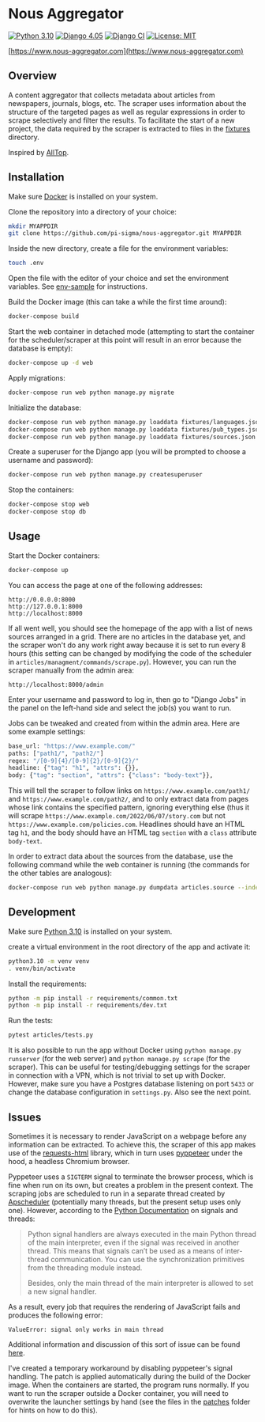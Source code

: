 # Nous Aggregator

[![Python 3.10](https://img.shields.io/badge/python-3.10-blue)](https://www.python.org/downloads/release/python-3100/)
[![Django 4.05](https://img.shields.io/badge/django-4.0-blue)](https://docs.djangoproject.com/en/4.0/)
[![Django CI](https://github.com/pi-sigma/nous-aggregator/actions/workflows/django.yml/badge.svg)](https://github.com/pi-sigma/test/actions/workflows/django.yml)
[![License: MIT](https://img.shields.io/badge/License-MIT-yellow.svg)](https://github.com/pi-sigma/test/blob/main/LICENSE.md)

[https://www.nous-aggregator.com](https://www.nous-aggregator.com)

## Overview
A content aggregator that collects metadata about articles from newspapers, journals, blogs, etc.
The scraper uses information about the structure of the targeted pages as well as regular expressions in order to scrape selectively and filter the results.
To facilitate the start of a new project, the data required by the scraper is extracted to files in the [fixtures](https://github.com/pi-sigma/nous-aggregator/tree/main/fixtures) directory.

Inspired by [AllTop](https://alltop.com/).

## Installation
Make sure [Docker](https://docs.docker.com/get-docker/) is installed on your system.

Clone the repository into a directory of your choice: 
```sh
mkdir MYAPPDIR
git clone https://github.com/pi-sigma/nous-aggregator.git MYAPPDIR
```

Inside the new directory, create a file for the environment variables:
```sh
touch .env
```
Open the file with the editor of your choice and set the environment variables.
See [env-sample](https://github.com/pi-sigma/nous-aggregator/blob/main/env-sample) for instructions.

Build the Docker image (this can take a while the first time around):
```sh
docker-compose build
```

Start the web container in detached mode (attempting to start the container for the scheduler/scraper at this point will result in an error because the database is empty):
```sh
docker-compose up -d web
```

Apply migrations:
```sh
docker-compose run web python manage.py migrate
```

Initialize the database:
```sh
docker-compose run web python manage.py loaddata fixtures/languages.json
docker-compose run web python manage.py loaddata fixtures/pub_types.json
docker-compose run web python manage.py loaddata fixtures/sources.json
```

Create a superuser for the Django app (you will be prompted to choose a username and password):
```sh
docker-compose run web python manage.py createsuperuser
```

Stop the containers:
```sh
docker-compose stop web
docker-compose stop db
```


## Usage
Start the Docker containers:
```sh
docker-compose up
```

You can access the page at one of the following addresses:
```
http://0.0.0.0:8000
http://127.0.0.1:8000
http://localhost:8000
```

If all went well, you should see the homepage of the app with a list of news sources arranged in a grid.
There are no articles in the database yet, and the scraper won't do any work right away because it is set to run every 8 hours (this setting can be changed by modifying the code of the scheduler in `articles/managment/commands/scrape.py`).
However, you can run the scraper manually from the admin area:
```
http://localhost:8000/admin
```
Enter your username and password to log in, then go to "Django Jobs" in the panel on the left-hand side and select the job(s) you want to run.

Jobs can be tweaked and created from within the admin area. Here are some example settings:
```sh
base_url: "https://www.example.com/"
paths: ["path1/", "path2/"]
regex: "/[0-9]{4}/[0-9]{2}/[0-9]{2}/"
headline: {"tag": "h1", "attrs": {}},
body: {"tag": "section", "attrs": {"class": "body-text"}},
```
This will tell the scraper to follow links on `https://www.example.com/path1/` and `https://www.example.com/path2/`, and to only extract data from pages whose link contains the specified pattern, ignoring everything else (thus it will scrape `https://www.example.com/2022/06/07/story.com` but not `https://www.example.com/policies.com`. Headlines should have an HTML tag `h1`, and the body should have an HTML tag `section` with a `class` attribute `body-text`.

In order to extract data about the sources from the database, use the following command while the web container is running (the commands for the other tables are analogous):
```sh
docker-compose run web python manage.py dumpdata articles.source --indent 2 > fixtures/sources.json
```

## Development
Make sure [Python 3.10](https://www.python.org/downloads/) is installed on your system.

create a virtual environment in the root directory of the app and activate it:
```sh
python3.10 -m venv venv
. venv/bin/activate
```
Install the requirements:
```sh
python -m pip install -r requirements/common.txt
python -m pip install -r requirements/dev.txt
```
Run the tests:
```sh
pytest articles/tests.py
```

It is also possible to run the app without Docker using `python manage.py runserver` (for the web server) and `python manage.py scrape` (for the scraper). This can be useful for testing/debugging settings for the scraper in connection with a VPN, which is not trivial to set up with Docker. However, make sure you have a Postgres database listening on port `5433` or change the database configuration in `settings.py`. Also see the next point.


## Issues
Sometimes it is necessary to render JavaScript on a webpage before any information can be extracted.
To achieve this, the scraper of this app makes use of the [requests-html](https://requests.readthedocs.io/projects/requests-html/en/latest/) library, which in turn uses [pyppeteer](https://github.com/miyakogi/pyppeteer) under the hood, a headless Chromium browser.

Pyppeteer uses a `SIGTERM` signal to terminate the browser process, which is fine when run on its own, but creates a problem in the present context.
The scraping jobs are scheduled to run in a separate thread created by [Apscheduler](https://apscheduler.readthedocs.io/en/3.x/) (potentially many threads, but the present setup uses only one).
However, according to the [Python Documentation](https://docs.python.org/3/library/signal.html#signals-and-threads) on signals and threads:

> Python signal handlers are always executed in the main Python thread of the main interpreter, even if the signal was received in another thread. This means that signals can’t be used as a means of inter-thread communication. You can use the synchronization primitives from the threading module instead.
>
> Besides, only the main thread of the main interpreter is allowed to set a new signal handler.

As a result, every job that requires the rendering of JavaScript fails and produces the following error:
```
ValueError: signal only works in main thread
```
Additional information and discussion of this sort of issue can be found [here](https://bugs.python.org/issue38904).

I've created a temporary workaround by disabling pyppeteer's signal handling.
The patch is applied automatically during the build of the Docker image.
When the containers are started, the program runs normally.
If you want to run the scraper outside a Docker container, you will need to overwrite the launcher settings by hand (see the files in the [patches](https://github.com/pi-sigma/nous-aggregator/tree/main/patches) folder for hints on how to do this).
